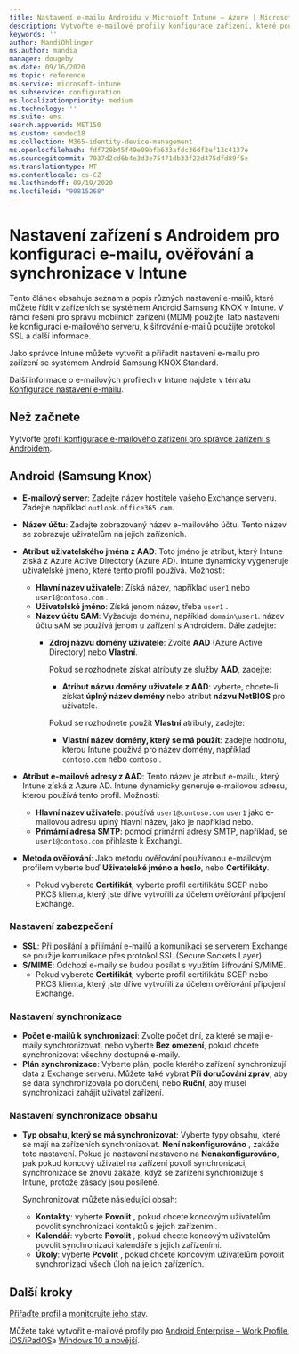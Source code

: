 ```yaml
---
title: Nastavení e-mailu Androidu v Microsoft Intune – Azure | Microsoft Docs
description: Vytvořte e-mailové profily konfigurace zařízení, které používají Exchange servery, a načtěte atributy z Azure Active Directory. Povolte SSL nebo SMIME, ověřte uživatele pomocí certifikátů nebo uživatelského jména a hesla a synchronizujte e-maily a plány na zařízeních se systémem Android Samsung KNOX pomocí Microsoft Intune.
keywords: ''
author: MandiOhlinger
ms.author: mandia
manager: dougeby
ms.date: 09/16/2020
ms.topic: reference
ms.service: microsoft-intune
ms.subservice: configuration
ms.localizationpriority: medium
ms.technology: ''
ms.suite: ems
search.appverid: MET150
ms.custom: seodec18
ms.collection: M365-identity-device-management
ms.openlocfilehash: fdf729b45f49e09bfb633afdc36df2ef13c4137e
ms.sourcegitcommit: 7037d2cd6b4e3d3e75471db33f22d475dfd89f5e
ms.translationtype: MT
ms.contentlocale: cs-CZ
ms.lasthandoff: 09/19/2020
ms.locfileid: "90815268"
---
```

# <a name="android-device-settings-to-configure-email-authentication-and-synchronization-in-intune"></a>Nastavení zařízení s Androidem pro konfiguraci e-mailu, ověřování a synchronizace v Intune

Tento článek obsahuje seznam a popis různých nastavení e-mailů, které můžete řídit v zařízeních se systémem Android Samsung KNOX v Intune. V rámci řešení pro správu mobilních zařízení (MDM) použijte Tato nastavení ke konfiguraci e-mailového serveru, k šifrování e-mailů použijte protokol SSL a další informace.

Jako správce Intune můžete vytvořit a přiřadit nastavení e-mailu pro zařízení se systémem Android Samsung KNOX Standard.

Další informace o e-mailových profilech v Intune najdete v tématu [Konfigurace nastavení e-mailu](email-settings-configure.md).

## <a name="before-you-begin"></a>Než začnete

Vytvořte [profil konfigurace e-mailového zařízení pro správce zařízení s Androidem](email-settings-configure.md).

## <a name="android-samsung-knox"></a>Android (Samsung Knox)

- **E-mailový server**: Zadejte název hostitele vašeho Exchange serveru. Zadejte například `outlook.office365.com`.
- **Název účtu**: Zadejte zobrazovaný název e-mailového účtu. Tento název se zobrazuje uživatelům na jejich zařízeních.
- **Atribut uživatelského jména z AAD**: Toto jméno je atribut, který Intune získá z Azure Active Directory (Azure AD). Intune dynamicky vygeneruje uživatelské jméno, které tento profil používá. Možnosti:
  - **Hlavní název uživatele**: Získá název, například `user1` nebo `user1@contoso.com` .
  - **Uživatelské jméno**: Získá jenom název, třeba `user1` .
  - **Název účtu SAM**: Vyžaduje doménu, například `domain\user1`. název účtu sAM se používá jenom u zařízení s Androidem. Dále zadejte:  
    - **Zdroj názvu domény uživatele**: Zvolte **AAD** (Azure Active Directory) nebo **Vlastní**.

      Pokud se rozhodnete získat atributy ze služby **AAD**, zadejte:
      - **Atribut názvu domény uživatele z AAD**: vyberte, chcete-li získat **úplný název domény** nebo atribut **názvu NetBIOS** pro uživatele.

      Pokud se rozhodnete použít **Vlastní** atributy, zadejte:
      - **Vlastní název domény, který se má použít**: zadejte hodnotu, kterou Intune používá pro název domény, například `contoso.com` nebo `contoso` .

- **Atribut e-mailové adresy z AAD**: Tento název je atribut e-mailu, který Intune získá z Azure AD. Intune dynamicky generuje e-mailovou adresu, kterou používá tento profil. Možnosti:
  - **Hlavní název uživatele**: používá `user1@contoso.com` `user1` jako e-mailovou adresu úplný hlavní název, jako je například nebo.
  - **Primární adresa SMTP**: pomocí primární adresy SMTP, například, se `user1@contoso.com` přihlaste k Exchangi.

- **Metoda ověřování**: Jako metodu ověřování používanou e-mailovým profilem vyberte buď **Uživatelské jméno a heslo**, nebo **Certifikáty**.
  - Pokud vyberete **Certifikát**, vyberte profil certifikátu SCEP nebo PKCS klienta, který jste dříve vytvořili za účelem ověřování připojení Exchange.

### <a name="security-settings"></a>Nastavení zabezpečení

- **SSL**: Při posílání a přijímání e-mailů a komunikaci se serverem Exchange se použije komunikace přes protokol SSL (Secure Sockets Layer).
- **S/MIME**: Odchozí e-maily se budou posílat s využitím šifrování S/MIME.
  - Pokud vyberete **Certifikát**, vyberte profil certifikátu SCEP nebo PKCS klienta, který jste dříve vytvořili za účelem ověřování připojení Exchange.

### <a name="synchronization-settings"></a>Nastavení synchronizace

- **Počet e-mailů k synchronizaci**: Zvolte počet dní, za které se mají e-maily synchronizovat, nebo vyberte **Bez omezení**, pokud chcete synchronizovat všechny dostupné e-maily.
- **Plán synchronizace**: Vyberte plán, podle kterého zařízení synchronizují data z Exchange serveru. Můžete také vybrat **Při doručování zpráv**, aby se data synchronizovala po doručení, nebo **Ruční**, aby musel synchronizaci zahájit uživatel zařízení.

### <a name="content-sync-settings"></a>Nastavení synchronizace obsahu

- **Typ obsahu, který se má synchronizovat**: Vyberte typy obsahu, které se mají na zařízeních synchronizovat. **Není nakonfigurováno** , zakáže toto nastavení. Pokud je nastavení nastaveno na **Nenakonfigurováno**, pak pokud koncový uživatel na zařízení povolí synchronizaci, synchronizace se znovu zakáže, když se zařízení synchronizuje s Intune, protože zásady jsou posílené. 

  Synchronizovat můžete následující obsah:  
  - **Kontakty**: vyberte **Povolit** , pokud chcete koncovým uživatelům povolit synchronizaci kontaktů s jejich zařízeními.
  - **Kalendář**: vyberte **Povolit** , pokud chcete koncovým uživatelům povolit synchronizaci kalendáře s jejich zařízeními.
  - **Úkoly**: vyberte **Povolit** , pokud chcete koncovým uživatelům povolit synchronizaci všech úloh na jejich zařízeních.

## <a name="next-steps"></a>Další kroky

[Přiřaďte profil](device-profile-assign.md) a [monitorujte jeho stav](device-profile-monitor.md).

Můžete také vytvořit e-mailové profily pro [Android Enterprise – Work Profile](email-settings-android-enterprise.md), [iOS/iPadOS](email-settings-ios.md)a [Windows 10 a novější](email-settings-windows-10.md).
